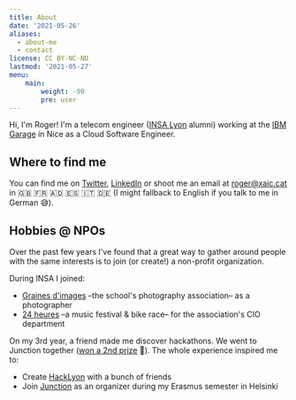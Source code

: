 ```yaml
---
title: About
date: '2021-05-26'
aliases:
  - about-me
  - contact
license: CC BY-NC-ND
lastmod: '2021-05-27'
menu:
    main: 
        weight: -90
        pre: user
---
```


Hi, I'm Roger! I'm a telecom engineer ([INSA Lyon](https://www.insa-lyon.fr/) alumni) working at the [IBM Garage](https://www.ibm.com/garage) in Nice as a Cloud Software Engineer. 

## Where to find me

You can find me on [Twitter](twitter.com/roger_miret), [LinkedIn](https://www.linkedin.com/in/rogermiret) or shoot me an email at [roger@xaic.cat](mailto:roger@xaic.cat?subject=I%20Found%20Your%20Website!) in 🇬🇧 🇫🇷 🇦🇩 🇪🇸 🇮🇹 🇩🇪 (I might fallback to English if you talk to me in German 😅).

## Hobbies @ NPOs

Over the past few years I've found that a great way to gather around people with the same interests is to join (or create!) a non-profit organization.

During INSA I joined:

* [Graines d'images](https://www.grainesdimages.fr/) –the school's photography association– as a photographer
* [24 heures](https://www.24heures.org/) –a music festival & bike race– for the association's CIO department

On my 3rd year, a friend made me discover hackathons. We went to Junction together ([won a 2nd prize](https://www.linkedin.com/posts/rogermiret_junction2019-activity-6472854637660696577-6Xp4) 🎉). The whole experience inspired me to:

* Create [HackLyon](https://hacklyon.com) with a bunch of friends
* Join [Junction](https://www.hackjunction.com/) as an organizer during my Erasmus semester in Helsinki
